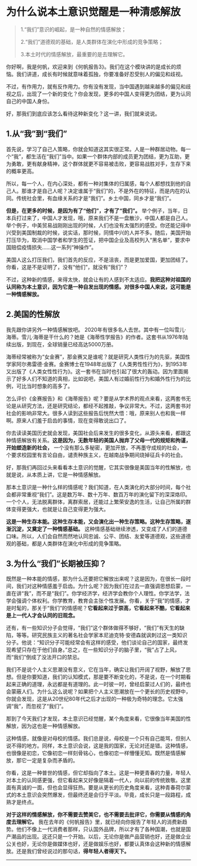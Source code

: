 # 为什么说本土意识觉醒是一种清感解放

> 1.“我们”意识的崛起，是一种自然的情感解放；
>
> 2.“我们”道德观的基础，是人类群体在演化中形成的竞争策略；
>
> 3.本土时代的情感解放，最重要的是去理解它。

你好啊，我是何帆，欢迎来到《何帆报告3》。我们在这个模块讲的是成长的烦恼。我们讲道，成长有时候就意味着孤独，你要准备好忍受别人的偏见和歧视。

不过，有作用力，就有反作用力。你有没有发现，当中国遇到越来越多的偏见和歧视之后，出现了一个新的变化？你会发现，更多的中国人变得更为团结，更为认同自己的中国人身份。

好，那我们到底应该怎么看待这种新变化？这一讲，我们就来说说。

## 1.从“我”到“我们”

首先说，学习了自己人策略，你就会知道这其实很正常。人是一种群居动物。每一个“我”，都生活在“我们”当中。如果一个群体内部的成员更为团结，更为互助，更为勇敢，更有献身精神，这个群体就更不容易被击败，更容易战胜对手，生存下来的概率更高。

所以，每一个人，在内心深处，都有一种对集体的归属感，每个人都想找到他的自己人。那谁才是自己人呢？决定谁属于“我们”的，不是外在的特征，而是内在的认同。传统社会里，有血缘关系的才是“我们”。乡土中国，同乡才是“我们”。

**但是，在更多的时候，是因为有了“他们”，才有了“我们”。** 举个例子，当年，日本兵打过来了，中国人才发现，哦，原来我们不是一盘散沙，中国人都是自己人。举个例子，中美贸易战刚刚出现的时候，人们也没有太强烈的感受。你还能记得中兴受到美国制裁的时候，说实话，那时候，同情中兴的人并不多。随后，美国开始打压华为，取消中国学者和学生的签证，把中国企业及高校列入“黑名单”，要求中国赔偿疫情损失……这一系列“神操作”。

美国人这么打压我们，我们首先的反应，不是沮丧，而是更加爱国，更加团结了。你看，这是不是证明了，没有“他们”，就没有“我们”？

不过，这种新的情感，来得太快，就会让有的人感到不太适应。**我把这种对祖国的认同称为本土意识，因为它是一种自发出现的情感。对很多中国人来说，这可能是一种情感解放。**

## 2.美国的性解放

我先跟你讲另外一种情感解放吧。
2020年有很多名人去世。其中有一位叫雪儿·海蒂。雪儿·海蒂是干什么的？她是《海蒂性学报告》的作者。这套书从1976年陆续出版，到现在，全球销量已经高达5000万册。

海蒂经常被称为“女金赛”，那金赛又是谁呢？就是研究人类性行为的先驱，美国性学家阿尔弗雷德·金赛。金赛博士在1948年出版了《人类男性性行为》，到1953年又出版了《人类女性性行为》。这一套书在当时也引起了很大的轰动。因为里面揭示了好多人们不知道的真相，比如说吧，美国人有过婚前性行为和婚外性行为的比例，可比当时想象的高多了。

怎么评价《金赛报告》和《海蒂报告》呢？要是从学术界的观点来看，这两套书无论是从研究方法，还是研究结论，都经不起推敲，争议非常大。不过，这两套书对社会的影响非常大。很多人读到这些报告后恍然大悟：哦，原来别人也和我一样啊。原来人们羞于启齿的事情，现在变得敢说出口了。

你去读读美国历史就会发现，美国社会后来发生的很多变化，从源头来看，都跟这种情感解放有关系。**这是因为，无数年轻的美国人抛弃了父母一代的规矩和拘谨，开始塑造新的社会，** 一个没有那么多秘密，更加开放，不再墨守成规的社会，一个要求校园里有言论自由，谴责种族主义，在越南战争期间烧掉征兵卡的社会。

好，那我们再回过头来看看本土意识的觉醒，它其实很像是美国当年的性解放，也就是说，从本质上讲，它是一种情感解放。

那本土意识是一种什么样的情感呢？我们知道，在人类演化的大部分时间，每个社会都非常重视“我们”。这是数万年、数十万年、数百万年的演化留下的深深烙印。一个个人，无法脱离群体，离群索居，还能过上繁荣安逸的生活，让自己所属的群体变得更强大，也就是让自己变得更为强大。

**这是一种生存本能。这种生存本能，又会演化出一种生存策略。这种生存策略，逐渐沉淀，又奠定了一种情感基础。** 这种情感基础继续渗透，又变成了人们的道德口味。所以，人们会自然而然地认同忠诚、公平、团结、友爱等道德观，这些道德观的基础，都是人类群体在演化中形成的竞争策略。

## 3.为什么“我们”长期被压抑？

既然是一种本能的情感，那为什么还要把它解放出来呢？这是因为，在很长一段时间，我们对这种情感羞于启齿。为什么呢？因为我们在过去一直强调思想启蒙，一直在讲“我”，而不是“我们”。你学经济学，经济学会教你个人理性。你学法学，法学会强调个体权利。你学教育，教育会主张个性发展。你看，关于“我”的情感，才是时髦的，那关于“我们”的情感呢？**它看起来过于崇高，它看起来不酷，它看起来是上一代人才会认同的旧观念。**

还有，有一些知识分子会觉得，“我们”这个群体做得不够好，“我们”有天生的缺陷，等等。研究民族主义的著名社会学家本尼迪克特·安德森就讽刺过这一类知识分子。他说：“知识分子可能经常会有这样的感受，他们谈论自己的国家，最终发现希望只存在于他们自身。”总之，在一些知识分子的脑子里，“我”占了上风，而“我们”倒成了没法开口的禁忌。

我们不是说个人主义思潮没有意义，它在当年，确实让我们开阔了视野，解放了思想。但是你要知道，我们的认知模式，那是要不断变化的，不是说，在一个时期看起来正确的道理，永远都是有道理的。此一时彼一时，曾经启蒙过人们的，最终也会蒙蔽人们。为什么这么说呢？如果把个人主义思潮放在一个更长的历史视野中，你就会发现，这是从20世纪80年代之后才出现的一种极为奇特的理念。它太强调“我”，而忽视了“我们”。

那到了今天我们才发现，本土意识已经觉醒，某个角度来看，它很像当年美国的性解放，因为这也是一种情感解放。

这种情感，就像是对母校的情感。我们总是说，母校是一个只有自己能骂，但别人说不得的地方。同样，本土意识会说，这是我的国家，无论对还是错。这种情感，也很像是初恋，它像初恋一样刻骨铭心，也像初恋一样懵懂无知。既然是情感解放，那它一定是复杂而矛盾的。

你看，这是一种普世的情感，但它却指向了本土。这是一种更青春的力量，年轻人对本土的认同感更强，但它看起来又好像是隔着一代人，向以前的传统致敬。这里面有真诚的一面，但也会显得狂热。要是从更长的历史角度来看，这种青春荷尔蒙式的本土意识会突然爆发，但最终还是会归于平淡。毕竟，成长只是一段路程，成熟才是终点。

**对于这样的情感解放，你不需要去赞美它，也不需要去批评它，你需要从情感的角度去理解它。** 我在去年的《何帆报告》里，就已经向你报告了年轻人的消费新趋势。他们不像上一代消费者那样，只认国外品牌，所以才有了各种国潮，也就是国产潮品的出现。这还只是一个开始。以后，无论你是做产品营销也好，还是做企业公关也好，无论你是做媒体也好，还是做娱乐也好，都要认真体会这种新的情感解放。还是我们曾经说过的那句话，**得年轻人者得天下。**

---
